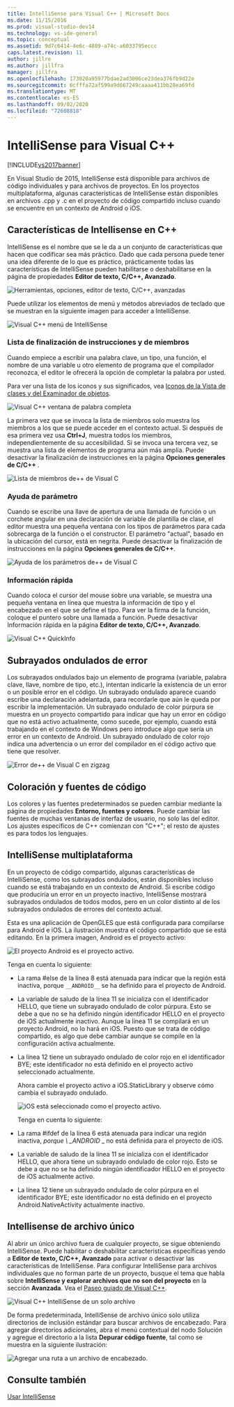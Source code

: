 ```yaml
---
title: IntelliSense para Visual C++ | Microsoft Docs
ms.date: 11/15/2016
ms.prod: visual-studio-dev14
ms.technology: vs-ide-general
ms.topic: conceptual
ms.assetid: 9d7c6414-4e6c-4889-a74c-a6033795eccc
caps.latest.revision: 11
author: jillre
ms.author: jillfra
manager: jillfra
ms.openlocfilehash: 173020a95977bdae2ad3006ce23dea376fb9d22e
ms.sourcegitcommit: 6cfffa72af599a9d667249caaaa411bb28ea69fd
ms.translationtype: MT
ms.contentlocale: es-ES
ms.lasthandoff: 09/02/2020
ms.locfileid: "72608818"
---
```

# <a name="visual-c-intellisense"></a>IntelliSense para Visual C++
[!INCLUDE[vs2017banner](../includes/vs2017banner.md)]

En Visual Studio de 2015, IntelliSense está disponible para archivos de código individuales y para archivos de proyectos. En los proyectos multiplataforma, algunas características de IntelliSense están disponibles en archivos .cpp y .c en el proyecto de código compartido incluso cuando se encuentre en un contexto de Android o iOS.

## <a name="intellisense-features-in-c"></a>Características de Intellisense en C++
 IntelliSense es el nombre que se le da a un conjunto de características que hacen que codificar sea más práctico. Dado que cada persona puede tener una idea diferente de lo que es práctico, prácticamente todas las características de IntelliSense pueden habilitarse o deshabilitarse en la página de propiedades **Editor de texto, C/C++, Avanzado**.

 ![Herramientas, opciones, editor de texto, C&#47;C&#43;&#43;, avanzadas](../ide/media/sintellisensecpptoolsoptions.PNG "sIntelliSenseCppToolsOptions")

 Puede utilizar los elementos de menú y métodos abreviados de teclado que se muestran en la siguiente imagen para acceder a IntelliSense.

 ![Visual C&#43;&#43; menú de IntelliSense](../ide/media/vs2015-cpp-intellisense-menu.png "vs2015_cpp_intellisense_menu")

### <a name="statement-completion-and-member-list"></a>Lista de finalización de instrucciones y de miembros
 Cuando empiece a escribir una palabra clave, un tipo, una función, el nombre de una variable u otro elemento de programa que el compilador reconozca, el editor le ofrecerá la opción de completar la palabra por usted.

 Para ver una lista de los iconos y sus significados, vea [Iconos de la Vista de clases y del Examinador de objetos](../ide/class-view-and-object-browser-icons.md).

 ![Visual C&#43;&#43; ventana de palabra completa](../ide/media/vs2015-cpp-complete-word.png "vs2015_cpp_complete_word")

 La primera vez que se invoca la lista de miembros solo muestra los miembros a los que se puede acceder en el contexto actual. Si después de esa primera vez usa **Ctrl+J**, muestra todos los miembros, independientemente de su accesibilidad. Si se invoca una tercera vez, se muestra una lista de elementos de programa aún más amplia. Puede desactivar la finalización de instrucciones en la página **Opciones generales de C/C++** .

 ![Lista de miembros de&#43;&#43; de Visual C](../ide/media/vs2015-cpp-list-members.png "vs2015_cpp_list_members")

### <a name="parameter-help"></a>Ayuda de parámetro
 Cuando se escribe una llave de apertura de una llamada de función o un corchete angular en una declaración de variable de plantilla de clase, el editor muestra una pequeña ventana con los tipos de parámetros para cada sobrecarga de la función o el constructor. El parámetro "actual", basado en la ubicación del cursor, está en negrita. Puede desactivar la finalización de instrucciones en la página **Opciones generales de C/C++**.

 ![Ayuda de los parámetros de&#43;&#43; de Visual C](../ide/media/vs-2015-cpp-param-help.png "vs_2015_cpp_param_help")

### <a name="quick-info"></a>Información rápida
 Cuando coloca el cursor del mouse sobre una variable, se muestra una pequeña ventana en línea que muestra la información de tipo y el encabezado en el que se define el tipo. Para ver la firma de la función, coloque el puntero sobre una llamada a función. Puede desactivar Información rápida en la página **Editor de texto, C/C++, Avanzado**.

 ![Visual C&#43;&#43; QuickInfo](../ide/media/vs2015-cpp-quickinfo.png "vs2015_cpp_quickInfo")

## <a name="error-squiggles"></a>Subrayados ondulados de error
 Los subrayados ondulados bajo un elemento de programa (variable, palabra clave, llave, nombre de tipo, etc.), intentan indicarle la existencia de un error o un posible error en el código. Un subrayado ondulado aparece cuando escribe una declaración adelantada, para recordarle que aún le queda por escribir la implementación. Un subrayado ondulado de color púrpura se muestra en un proyecto compartido para indicar que hay un error en código que no está activo actualmente, como sucede, por ejemplo, cuando está trabajando en el contexto de Windows pero introduce algo que sería un error en un contexto de Android. Un subrayado ondulado de color rojo indica una advertencia o un error del compilador en el código activo que tiene que resolver.

 ![Error de&#43;&#43; de Visual C en zigzag](../ide/media/vs2015-cpp-error-quiggles.png "vs2015_cpp_error_quiggles")

## <a name="code-colorization-and-fonts"></a>Coloración y fuentes de código
 Los colores y las fuentes predeterminados se pueden cambiar mediante la página de propiedades **Entorno, fuentes y colores**. Puede cambiar las fuentes de muchas ventanas de interfaz de usuario, no solo las del editor. Los ajustes específicos de C++ comienzan con "C++"; el resto de ajustes es para todos los lenguajes.

## <a name="cross-platform-intellisense"></a>IntelliSense multiplataforma
 En un proyecto de código compartido, algunas características de IntelliSense, como los subrayados ondulados, están disponibles incluso cuando se está trabajando en un contexto de Android. Si escribe código que produciría un error en un proyecto inactivo, IntelliSense mostrará subrayados ondulados de todos modos, pero en un color distinto al de los subrayados ondulados de errores del contexto actual.

 Esta es una aplicación de OpenGLES que está configurada para compilarse para Android e iOS. La ilustración muestra el código compartido que se está editando. En la primera imagen, Android es el proyecto activo:

 ![El proyecto Android es el proyecto activo.](../ide/media/intellisensecppcrossplatform.png "IntelliSenseCppCrossPlatform")

 Tenga en cuenta lo siguiente:

- La rama #else de la línea 8 está atenuada para indicar que la región está inactiva, porque `__ANDROID__` se ha definido para el proyecto de Android.

- La variable de saludo de la línea 11 se inicializa con el identificador HELLO, que tiene un subrayado ondulado de color púrpura. Esto se debe a que no se ha definido ningún identificador HELLO en el proyecto de iOS actualmente inactivo. Aunque la línea 11 se compilará en un proyecto Android, no lo hará en iOS. Puesto que se trata de código compartido, es algo que debe cambiar aunque se compile en la configuración activa actualmente.

- La línea 12 tiene un subrayado ondulado de color rojo en el identificador BYE; este identificador no está definido en el proyecto activo seleccionado actualmente.

  Ahora cambie el proyecto activo a iOS.StaticLibrary y observe cómo cambia el subrayado ondulado.

  ![iOS está seleccionado como el proyecto activo.](../ide/media/intellisensecppcrossplatform2.png "IntelliSenseCppCrossPlatform2")

  Tenga en cuenta lo siguiente:

- La rama #ifdef de la línea 6 está atenuada para indicar una región inactiva, *porque \\ _ANDROID* \_ no está definida para el proyecto de iOS.

- La variable de saludo de la línea 11 se inicializa con el identificador HELLO, que ahora tiene un subrayado ondulado de color rojo. Esto se debe a que no se ha definido ningún identificador HELLO en el proyecto de iOS actualmente activo.

- La línea 12 tiene un subrayado ondulado de color púrpura en el identificador BYE; este identificador no está definido en el proyecto Android.NativeActivity actualmente inactivo.

## <a name="single-file-intellisense"></a>Intellisense de archivo único
 Al abrir un único archivo fuera de cualquier proyecto, se sigue obteniendo IntelliSense. Puede habilitar o deshabilitar características específicas yendo a **Editor de texto, C/C++, Avanzado** para activar o desactivar las características de IntelliSense. Para configurar IntelliSense para archivos individuales que no forman parte de un proyecto, busque el tema que habla sobre **IntelliSense y explorar archivos que no son del proyecto** en la sección **Avanzada**. Vea el [Paseo guiado de Visual C++](https://msdn.microsoft.com/499cb66f-7df1-45d6-8b6b-33d94fd1f17c).

 ![Visual C&#43;&#43; IntelliSense de un solo archivo](../ide/media/vs2015-cpp-single-file-intellisense.png "vs2015_cpp_single_file_intellisense")

 De forma predeterminada, IntelliSense de archivo único solo utiliza directorios de inclusión estándar para buscar archivos de encabezado. Para agregar directorios adicionales, abra el menú contextual del nodo Solución y agregue el directorio a la lista **Depurar código fuente**, tal como se muestra en la siguiente ilustración:

 ![Agregar una ruta a un archivo de encabezado.](../ide/media/intellisensedebugyourcode.jpg "IntelliSenseDebugYourCode")

## <a name="see-also"></a>Consulte también
 [Usar IntelliSense](../ide/using-intellisense.md)
